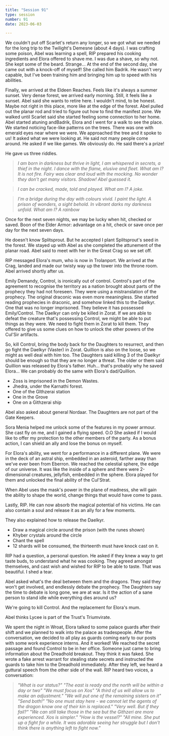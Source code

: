 ```yaml
---
title: "Session 91"
type: session
number: 91
date: 2023-06-03

---
```


We couldn't put off Scarlet's return any longer, so we got what we needed for the long trip to the Twilight's Demesne (about 4 days). I was crafting some poison, Abel was learning a spell, RIP prepared his cooking ingredients and Elora offered to shave me. I was due a shave, so why not. She kept some of the beard. Strange… At the end of the second day, she came out with a knock-off of myself! She called him Badrik. He wasn't very capable, but I've been training him and bringing him up to speed with his abilities.

Finally, we arrived at the Eldeen Reaches. Feels like it's always a summer sunset. Very dense forest, we arrived early morning. Still, it feels like a sunset. Abel said she wants to retire here. I wouldn't mind, to be honest. Maybe not right in this place, more like at the edge of the forest.
Abel pulled out the planar rod and tried to figure out how to find the manifest zone. We walked until Scarlet said she started feeling some connection to her home. Abel started atuning andBadrik, Elora and I went for a walk to see the place.
We started noticing face-like patterns on the trees. There was one with emerald eyes near where we were. We approached the tree and it spoke to us! It asked what we were looking at. He said not many people come around. He asked if we like games. We obviously do. He said there's a prize!

He gave us three riddles.

> *I am born in darkness but thrive in light,*
> *I am whispered in secrets, a thief in the night.*
> *I dance with the flame, elusive and fleet. What am I? It is not fire. Fairy was clear and loud with the mocking. No wonder they don't get many visitors. Shadow! Abel guessed it.*

> *I can be cracked, made, told and played. What am I? A joke.*

> *I'm a bridge during the day with colours vivid. I paint the light. A prison of wonders, a sight behold.*
> *In vibrant darks my darkness unfold. What am I? A rainbow*

Once for the next seven nights, we may be lucky when hit, checked or saved. Boon of the Elder Armor: advantage on a hit, check or save once per day for the next seven days.

He doesn't know Splitsprout. But he accepted I plant Splitsprout's seed in the forest.
We stayed up with Abel as she completed the attunement of the planar road.
Abel said to meet with her in the Great Crag so we set off.

RIP messaged Elora's mum, who is now in Trolanport.
We arrived at the Crag, landed and made our twisty way up the tower into the throne room. Abel arrived shortly after us.

Emily Demandy, Control, is ironically out of control. Control's part of the agreement to recognise the territory as a nation brought about parts of the prophecy they had not foreseen. They were using a mistranslation of the prophecy. The original draconic was even more meaningless. She started reading prophecies in draconic, and somehow linked this to the Daelkyr. One that was no longer imprisoned. They believe it has possessed Emily/Control. The Daelkyr can only be killed in Zorat. If we are able to defeat the creature that's possessing Control, we might be able to put things as they were. We need to fight them in Zorat to kill them. They offered to give us some clues on how to unlock the other powers of the Cul'Sir artifacts.

So, kill Control, bring the body back for the Daughters to resurrect, and then go fight the Daelkyr (Vaster) in Zorat. Quillion is also on the loose, so we might as well deal with him too.
The Daughters said killing 3 of the Daelkyr should be enough so that they are no longer a threat. The older or them said Quillion was released by Elora's father. Huh… that's probably why he saved Elora…
We can probably do the same with Elora's dad/Quillion.

- Zoss is imprisoned in the Demon Wastes.
- Jhedra, under the Karnathi forest.
- One of the GIthzerai station
- One in the Grove
- One on a Githzerai ship

Abel also asked about general Nordaar. The Daughters are not part of the Gate Keepers.

Sora Menia helped me unlock some of the features in my power armour. She cast fly on me, and I gained a flying speed. O.O
She asked if I would like to offer my protection to the other members of the party. As a bonus action, I can shield an ally and lose the bonus on myself.

For Elora's ability, we went for a performance in a different plane. We were in the deck of an astral ship, embedded in an asteroid, farther away than we've ever been from Eberron. We reached the celestial sphere, the edge of our universe. It was like the inside of a sphere and there were 2-dimensional creatures, jellyfish, embedded in the sphere. Elora played for them and unlocked the final ability of the Cul'Strat.

When Abel uses the mask's power in the plane of madness, she will gain the ability to shape the world, change things that would have come to pass.

Lastly, RIP. He can now absorb the magical potential of his victims. He can also contain a soul and release it as an ally for a few moments.

They also explained how to release the Daelkyr.

- Draw a magical circle around the prison (with the runes shown)
- Khyber crystals around the circle
- Chant the spell
- 12 shards will be consumed, the thirteenth must have knock cast on it.

RIP had a question, a personal question. He asked if they knew a way to get taste buds, to understand what he was cooking. They agreed amongst themselves, and cast wish and wished for RIP to be able to taste. That was beautiful. I shed a tear.

Abel asked what's the deal between them and the dragons. They said they won't get involved, and endlessly debate the prophecy. The Daughters say the time to debate is long gone, we are at war. Is it the action of a sane person to stand idle while everything dies around us?

We're going to kill Control. And the replacement for Elora's mum.

Abel thinks Lycee is part of the Trust's Triumvirate.

We spent the night in Wroat, Elora talked to some palace guards after their shift and we planned to walk into the palace as tradespeople. After the conversation, we decided to all play as guards coming early to our posts with some work experience interns. And it worked!
We reached the secret passage and found Control to be in her office. Someone just came to bring information about the Dreadhold breakout. They think it was faked. She wrote a fake arrest warrant for stealing state secrets and instructed the guards to take him to the Dreadhold immediately.
After they left, we heard a guttural speech from the other side of the wall. RIP heard two voices, a conversation:

> *"What is our status?"*
> *"The east is ready and the north will be within a day or two"*
> *"We must focus on Xos"*
> *"A third of us will allow us to make an adjustment."*
> *"We will put one of the remaining sisters on it"*
> *"Send both!"*
> *"No one must stay here - we cannot let the agents of the dragon know one of their kin is replaced."*
> *"Very well. But if they fail?"*
> *"We can still take those in the sea but the Githzeri are more experienced. Xos is simpler."*
> *"How is the vessel?"*
> *"All mine. She put up a fight for a while. It was adorable seeing her struggle but I don't think there is anything left to fight now."*
